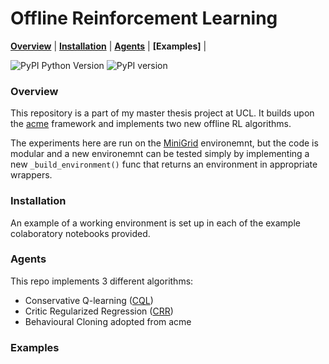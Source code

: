 # Offline Reinforcement Learning

**[Overview](#overview)** | **[Installation](#installation)** | **[Agents](#agents)** | **[Examples]** |

![PyPI Python Version](https://img.shields.io/pypi/pyversions/dm-acme)
![PyPI version](https://badge.fury.io/py/dm-acme.svg)

### Overview

This repository is a part of my master thesis project at UCL. It builds upon the [acme](https://github.com/deepmind/acme) framework and implements two new offline RL algorithms.

The experiments here are run on the [MiniGrid](https://github.com/maximecb/gym-minigrid) environemnt, but the code is modular and a new environemnt can be tested simply by implementing a new `_build_environment()` func that returns an environment in appropriate wrappers. 


### Installation

An example of a working environment is set up in each of the example colaboratory notebooks provided.

### Agents

This repo implements 3 different algorithms: 
* Conservative Q-learning ([CQL](https://arxiv.org/abs/2006.04779))
* Critic Regularized Regression ([CRR](https://arxiv.org/abs/2006.15134))
* Behavioural Cloning adopted from acme

### Examples



